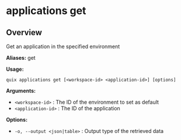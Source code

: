 # applications get

## Overview

Get an application in the specified environment

**Aliases:** get

**Usage:**

```
quix applications get [<workspace-id> <application-id>] [options]
```

**Arguments:**

- `<workspace-id>` : The ID of the environment to set as default
- `<application-id>` : The ID of the application

**Options:**

- `-o, --output <json|table>` : Output type of the retrieved data


